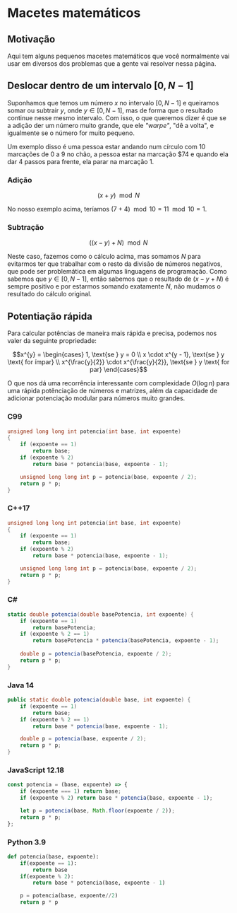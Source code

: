 # Macetes matemáticos

## Motivação

Aqui tem alguns pequenos macetes matemáticos que você normalmente vai usar em diversos dos problemas que a gente vai resolver nessa página.

## Deslocar dentro de um intervalo $[0, N - 1]$

Suponhamos que temos um número $x$ no intervalo $[0, N - 1]$ e queiramos somar ou subtrair $y$, onde $y \in [0, N - 1]$, mas de forma que o resultado continue nesse mesmo intervalo. Com isso, o que queremos dizer é que se a adição der um número muito grande, que ele _"warpe"_, "dê a volta", e igualmente se o número for muito pequeno.

Um exemplo disso é uma pessoa estar andando num círculo com $10$ marcações de $0$ a $9$ no chão, a pessoa estar na marcação $74 e quando ela dar $4$ passos para frente, ela parar na marcação $1$.
### Adição

$$(x + y) \mod N$$

No nosso exemplo acima, teríamos $(7 + 4) \mod 10 = 11 \mod 10 = 1$.

### Subtração

$$((x - y) + N) \mod N$$

Neste caso, fazemos como o cálculo acima, mas somamos $N$ para evitarmos ter que trabalhar com o resto da divisão de números negativos, que pode ser problemática em algumas linguagens de programação. Como sabemos que $y \in [0, N - 1]$, então sabemos que o resultado de $(x - y + N)$ é sempre positivo e por estarmos somando exatamente $N$, não mudamos o resultado do cálculo original.

## Potentiação rápida

Para calcular potências de maneira mais rápida e precisa, podemos nos valer da seguinte propriedade:

$$x^{y} = \begin{cases}
1, \text{se } y = 0 \\
x \cdot x^{y - 1}, \text{se } y \text{ for ímpar} \\
x^{\frac{y}{2}} \cdot x^{\frac{y}{2}}, \text{se } y \text{ for par}
\end{cases}$$

O que nos dá uma recorrência interessante com complexidade $O(\log{n})$ para uma rápida potênciação de números e matrizes, além da capacidade de adicionar potenciação modular para números muito grandes.

### C99
```c
unsigned long long int potencia(int base, int expoente)
{
    if (expoente == 1)
        return base;
    if (expoente % 2)
        return base * potencia(base, expoente - 1);

    unsigned long long int p = potencia(base, expoente / 2);
    return p * p;
}
```

### C++17
```cpp
unsigned long long int potencia(int base, int expoente)
{
    if (expoente == 1)
        return base;
    if (expoente % 2)
        return base * potencia(base, expoente - 1);

    unsigned long long int p = potencia(base, expoente / 2);
    return p * p;
}
```

### C#
```cs
static double potencia(double basePotencia, int expoente) {
    if (expoente == 1)
        return basePotencia;
    if (expoente % 2 == 1)
        return basePotencia * potencia(basePotencia, expoente - 1);
        
    double p = potencia(basePotencia, expoente / 2);
    return p * p;
}
```

### Java 14
```java
public static double potencia(double base, int expoente) {
    if (expoente == 1)
        return base;
    if (expoente % 2 == 1)
        return base * potencia(base, expoente - 1);

    double p = potencia(base, expoente / 2);
    return p * p;
}
```

### JavaScript 12.18
```js
const potencia = (base, expoente) => {
    if (expoente === 1) return base;
    if (expoente % 2) return base * potencia(base, expoente - 1);

    let p = potencia(base, Math.floor(expoente / 2));
    return p * p;
};
```

### Python 3.9
```py
def potencia(base, expoente):
    if(expoente == 1):
        return base
    if(expoente % 2):
        return base * potencia(base, expoente - 1)

    p = potencia(base, expoente//2)
    return p * p
```